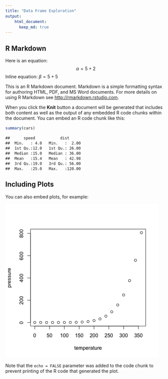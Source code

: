 ```yaml
---
title: "Data Frame Exploration"
output: 
    html_document:
      keep_md: true
---
```




## R Markdown

Here is an equation:
$$\alpha = 5+2$$
Inline equation:
$\beta = 5+5$

This is an R Markdown document. Markdown is a simple formatting syntax for authoring HTML, PDF, and MS Word documents. For more details on using R Markdown see <http://rmarkdown.rstudio.com>.

When you click the **Knit** button a document will be generated that includes both content as well as the output of any embedded R code chunks within the document. You can embed an R code chunk like this:


```r
summary(cars)
```

```
##      speed           dist       
##  Min.   : 4.0   Min.   :  2.00  
##  1st Qu.:12.0   1st Qu.: 26.00  
##  Median :15.0   Median : 36.00  
##  Mean   :15.4   Mean   : 42.98  
##  3rd Qu.:19.0   3rd Qu.: 56.00  
##  Max.   :25.0   Max.   :120.00
```

## Including Plots

You can also embed plots, for example:

![](cm003-exercise-df_files/figure-html/pressure-1.png)<!-- -->

Note that the `echo = FALSE` parameter was added to the code chunk to prevent printing of the R code that generated the plot.
